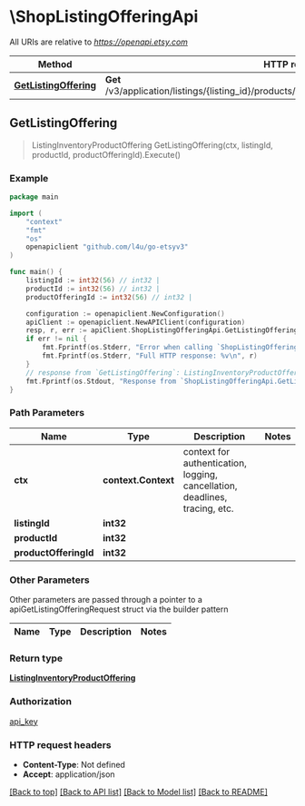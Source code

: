 # \ShopListingOfferingApi

All URIs are relative to *https://openapi.etsy.com*

Method | HTTP request | Description
------------- | ------------- | -------------
[**GetListingOffering**](ShopListingOfferingApi.md#GetListingOffering) | **Get** /v3/application/listings/{listing_id}/products/{product_id}/offerings/{product_offering_id} | 



## GetListingOffering

> ListingInventoryProductOffering GetListingOffering(ctx, listingId, productId, productOfferingId).Execute()





### Example

```go
package main

import (
    "context"
    "fmt"
    "os"
    openapiclient "github.com/l4u/go-etsyv3"
)

func main() {
    listingId := int32(56) // int32 | 
    productId := int32(56) // int32 | 
    productOfferingId := int32(56) // int32 | 

    configuration := openapiclient.NewConfiguration()
    apiClient := openapiclient.NewAPIClient(configuration)
    resp, r, err := apiClient.ShopListingOfferingApi.GetListingOffering(context.Background(), listingId, productId, productOfferingId).Execute()
    if err != nil {
        fmt.Fprintf(os.Stderr, "Error when calling `ShopListingOfferingApi.GetListingOffering``: %v\n", err)
        fmt.Fprintf(os.Stderr, "Full HTTP response: %v\n", r)
    }
    // response from `GetListingOffering`: ListingInventoryProductOffering
    fmt.Fprintf(os.Stdout, "Response from `ShopListingOfferingApi.GetListingOffering`: %v\n", resp)
}
```

### Path Parameters


Name | Type | Description  | Notes
------------- | ------------- | ------------- | -------------
**ctx** | **context.Context** | context for authentication, logging, cancellation, deadlines, tracing, etc.
**listingId** | **int32** |  | 
**productId** | **int32** |  | 
**productOfferingId** | **int32** |  | 

### Other Parameters

Other parameters are passed through a pointer to a apiGetListingOfferingRequest struct via the builder pattern


Name | Type | Description  | Notes
------------- | ------------- | ------------- | -------------




### Return type

[**ListingInventoryProductOffering**](ListingInventoryProductOffering.md)

### Authorization

[api_key](../README.md#api_key)

### HTTP request headers

- **Content-Type**: Not defined
- **Accept**: application/json

[[Back to top]](#) [[Back to API list]](../README.md#documentation-for-api-endpoints)
[[Back to Model list]](../README.md#documentation-for-models)
[[Back to README]](../README.md)


